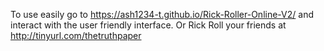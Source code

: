 To use easily go to https://ash1234-t.github.io/Rick-Roller-Online-V2/ and interact with the user friendly interface.
Or Rick Roll your friends at http://tinyurl.com/thetruthpaper
